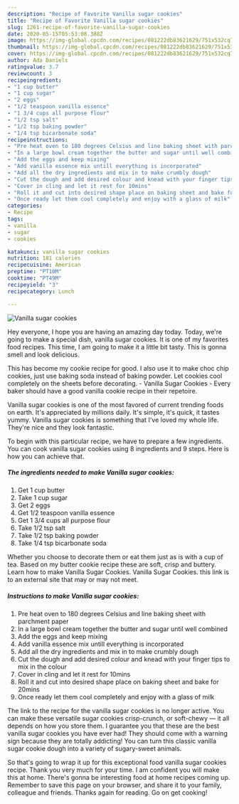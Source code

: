 ```yaml
---
description: "Recipe of Favorite Vanilla sugar cookies"
title: "Recipe of Favorite Vanilla sugar cookies"
slug: 1261-recipe-of-favorite-vanilla-sugar-cookies
date: 2020-05-15T05:53:08.388Z
image: https://img-global.cpcdn.com/recipes/081222db83621629/751x532cq70/vanilla-sugar-cookies-recipe-main-photo.jpg
thumbnail: https://img-global.cpcdn.com/recipes/081222db83621629/751x532cq70/vanilla-sugar-cookies-recipe-main-photo.jpg
cover: https://img-global.cpcdn.com/recipes/081222db83621629/751x532cq70/vanilla-sugar-cookies-recipe-main-photo.jpg
author: Ada Daniels
ratingvalue: 3.7
reviewcount: 3
recipeingredient:
- "1 cup butter"
- "1 cup sugar"
- "2 eggs"
- "1/2 teaspoon vanilla essence"
- "1 3/4 cups all purpose flour"
- "1/2 tsp salt"
- "1/2 tsp baking powder"
- "1/4 tsp bicarbonate soda"
recipeinstructions:
- "Pre heat oven to 180 degrees Celsius and line baking sheet with parchment paper"
- "In a large bowl cream together the butter and sugar until well combined"
- "Add the eggs and keep mixing"
- "Add vanilla essence mix untill everything is incorporated"
- "Add all the dry ingredients and mix in to make crumbly dough"
- "Cut the dough and add desired colour and knead with your finger tips to mix in the colour"
- "Cover in cling and let it rest for 10mins"
- "Roll it and cut into desired shape place on baking sheet and bake for 20mins"
- "Once ready let them cool completely and enjoy with a glass of milk"
categories:
- Recipe
tags:
- vanilla
- sugar
- cookies

katakunci: vanilla sugar cookies 
nutrition: 181 calories
recipecuisine: American
preptime: "PT10M"
cooktime: "PT49M"
recipeyield: "3"
recipecategory: Lunch

---
```



![Vanilla sugar cookies](https://img-global.cpcdn.com/recipes/081222db83621629/751x532cq70/vanilla-sugar-cookies-recipe-main-photo.jpg)

Hey everyone, I hope you are having an amazing day today. Today, we're going to make a special dish, vanilla sugar cookies. It is one of my favorites food recipes. This time, I am going to make it a little bit tasty. This is gonna smell and look delicious.

This has become my cookie recipe for good. I also use it to make choc chip cookies, just use baking soda instead of baking powder. Let cookies cool completely on the sheets before decorating. - Vanilla Sugar Cookies - Every baker should have a good vanilla cookie recipe in their repetoire.

Vanilla sugar cookies is one of the most favored of current trending foods on earth. It's appreciated by millions daily. It's simple, it's quick, it tastes yummy. Vanilla sugar cookies is something that I've loved my whole life. They're nice and they look fantastic.


To begin with this particular recipe, we have to prepare a few ingredients. You can cook vanilla sugar cookies using 8 ingredients and 9 steps. Here is how you can achieve that.

<!--inarticleads1-->

##### The ingredients needed to make Vanilla sugar cookies:

1. Get 1 cup butter
1. Take 1 cup sugar
1. Get 2 eggs
1. Get 1/2 teaspoon vanilla essence
1. Get 1 3/4 cups all purpose flour
1. Take 1/2 tsp salt
1. Take 1/2 tsp baking powder
1. Take 1/4 tsp bicarbonate soda


Whether you choose to decorate them or eat them just as is with a cup of tea. Based on my butter cookie recipe these are soft, crisp and buttery. Learn how to make Vanilla Sugar Cookies. Vanilla Sugar Cookies. this link is to an external site that may or may not meet. 

<!--inarticleads2-->

##### Instructions to make Vanilla sugar cookies:

1. Pre heat oven to 180 degrees Celsius and line baking sheet with parchment paper
1. In a large bowl cream together the butter and sugar until well combined
1. Add the eggs and keep mixing
1. Add vanilla essence mix untill everything is incorporated
1. Add all the dry ingredients and mix in to make crumbly dough
1. Cut the dough and add desired colour and knead with your finger tips to mix in the colour
1. Cover in cling and let it rest for 10mins
1. Roll it and cut into desired shape place on baking sheet and bake for 20mins
1. Once ready let them cool completely and enjoy with a glass of milk


The link to the recipe for the vanilla sugar cookies is no longer active. You can make these versatile sugar cookies crisp-crunch, or soft-chewy — it all depends on how you store them. I guarantee you that these are the best vanilla sugar cookies you have ever had! They should come with a warning sign because they are totally addicting! You can turn this classic vanilla sugar cookie dough into a variety of sugary-sweet animals. 

So that's going to wrap it up for this exceptional food vanilla sugar cookies recipe. Thank you very much for your time. I am confident you will make this at home. There's gonna be interesting food at home recipes coming up. Remember to save this page on your browser, and share it to your family, colleague and friends. Thanks again for reading. Go on get cooking!
